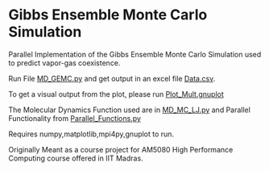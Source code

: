 # Gibbs Ensemble Monte Carlo Simulation

Parallel Implementation of the Gibbs Ensemble Monte Carlo Simulation used to predict vapor-gas coexistence. 

Run File [MD_GEMC.py](MD_GEMC.py) and get output in an excel file [Data.csv](Data.csv).

To get a visual output from the plot, please run [Plot_Mult.gnuplot](Plot_Mult.gnuplot)

The Molecular Dynamics Function used are in [MD_MC_LJ.py](MD_MC_LJ.py) and Parallel Functionality from [Parallel_Functions.py](Parallel_Functions.py)

Requires numpy,matplotlib,mpi4py,gnuplot to run.

Originally Meant as a course project for AM5080 High Performance Computing course offered in IIT Madras.
